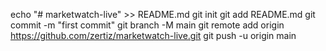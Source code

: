 echo "# marketwatch-live" >> README.md
git init
git add README.md
git commit -m "first commit"
git branch -M main
git remote add origin https://github.com/zertiz/marketwatch-live.git
git push -u origin main